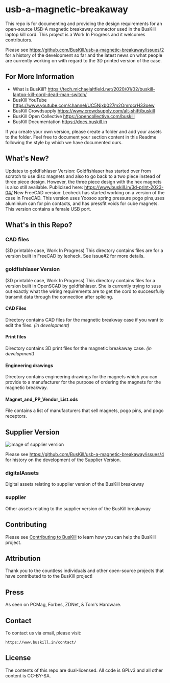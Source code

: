 # usb-a-magnetic-breakaway

This repo is for documenting and providing the design requirements for an open-source USB-A magnetic breakaway connector used in the BusKill laptop kill cord. This project is a Work In Progress and it welcomes contributors. 

Please see https://github.com/BusKill/usb-a-magnetic-breakaway/issues/2 for a history of the development so far and the latest news on what people are currently working on with regard to the 3D printed version of the case. 

## For More Information

* What is BusKill? https://tech.michaelaltfield.net/2020/01/02/buskill-laptop-kill-cord-dead-man-switch/
* BusKill YouTube https://www.youtube.com/channel/UC5Njxb027m2OmrocrH33oew
* BusKill Crowdsupply https://www.crowdsupply.com/alt-shift/buskill
* BusKill Open Collective https://opencollective.com/buskill
* BusKill Documentation https://docs.buskill.in

If you create your own version, please create a folder and add your assets to the folder. Feel free to document your section content in this Readme following the style by which we have documented ours.

##  What's New?

Updates to goldfishlaser Version: Goldfishlaser has started over from scratch to use disc magnets and also to go back to a two piece instead of three piece design. However, the three piece design with the hex magnets is also still available. Publicised here: https://www.buskill.in/3d-print-2023-04/
New FreeCAD version: Leoheck has started working on a version of the case in FreeCAD. This version uses Yoosoo spring pressure pogo pins,uses aluminium can for pin contacts, and has pressfit voids for cube magnets. This version contains a female USB port. 

## What's in this Repo?

### CAD files
(3D printable case, Work In Progress)
This directory contains files are for a version built in FreeCAD by leoheck. See issue#2 for more details.

### goldfishlaser Version
(3D printable case, Work In Progress)
This directory contains files for a version built in OpenSCAD by goldfishlaser. She is currently trying to suss out exactly what the wiring requirements are to get the cord to successfully transmit data through the connection after splicing. 

#### CAD Files

Directory contains CAD files for the magnetic breakway case if you want to edit the files. *(in development)*

#### Print files

Directory contains 3D print files for the magnetic breakaway case. *(in development)*

#### Engineering drawings

Directory contains engineering drawings for the magnets which you can provide to a manufacturer for the purpose of ordering the magnets for the magnetic breakway.

#### Magnet_and_PP_Vendor_List.ods

File contains a list of manufacturers that sell magnets, pogo pins, and pogo receptors. 

## Supplier Version

![image of supplier version](https://user-images.githubusercontent.com/597904/236636199-2c18498c-78d3-463a-81e8-185a83240824.png)

Please see https://github.com/BusKill/usb-a-magnetic-breakaway/issues/4 for history on the development of the Supplier Version. 

### digitalAssets

Digital assets relating to supplier version of the BusKill breakaway

### supplier

Other assets relating to the supplier version of the BusKill breakaway

## Contributing

Please see [Contributing to BusKill](https://docs.buskill.in/buskill-app/en/stable/contributing.html) to learn how you can help the BusKill project.

## Attribution

Thank you to the countless individuals and other open-source projects that have contributed to to the BusKill project!

## Press

As seen on PCMag, Forbes, ZDNet, & Tom's Hardware.

## Contact

To contact us via email, please visit:

    https://www.buskill.in/contact/

## License

The contents of this repo are dual-licensed. All code is GPLv3 and all other content is CC-BY-SA.



